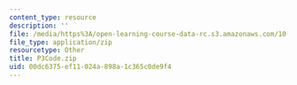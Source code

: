 ```yaml
---
content_type: resource
description: ''
file: /media/https%3A/open-learning-course-data-rc.s3.amazonaws.com/10-34-numerical-methods-applied-to-chemical-engineering-fall-2015/00dc6375ef11024a898a1c365c0de9f4_P3Code.zip
file_type: application/zip
resourcetype: Other
title: P3Code.zip
uid: 00dc6375-ef11-024a-898a-1c365c0de9f4
---
```

